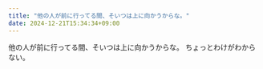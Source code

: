 ```yaml
---
title: "他の人が前に行ってる間、そいつは上に向かうからな。"
date: 2024-12-21T15:34:34+09:00
---
```

他の人が前に行ってる間、そいつは上に向かうからな。
ちょっとわけがわからない。
